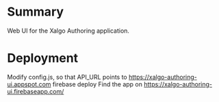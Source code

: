 # Summary

Web UI for the Xalgo Authoring application.

# Deployment

Modify config.js, so that API_URL points to https://xalgo-authoring-ui.appspot.com
firebase deploy
Find the app on https://xalgo-authoring-ui.firebaseapp.com/